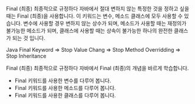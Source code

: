 Final (최종)
최종적으로 규정하다
자바에서 절대 변하지 않는 특정한 것을 정하고 싶을 때는 Final (최종)을 사용합니다.
이 키워드는 변수, 메소드 클래스에 모두 사용할 수 있습니다.
변수에 사용할 경우 변하지 않는 상수가 되며, 메소드가 사용할 때는 재정의가 불가능한 메소드가 되며,
클래스에 사용할 때는 상속이 불가능한 하나의 완전한 클래스가 되는 것 입니다.

Java Final Keyword
=> Stop Value Chang
=> Stop Method Overridding
=> Stop Inheritance

Final (최종)
최종적으로 규정하다
자바에서 Final (최종)의 개념을 바르게 학습합니다.
- Final 키워드를 사용한 변수를 다루어 봅니다.
- Final 키워드를 사용한 메소드를 다루어 봅니다.
- Final 키워드를 사용한 클래스를 다루어 봅니다.